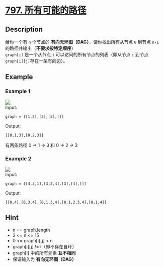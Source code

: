 # [797. 所有可能的路径](https://leetcode.cn/problems/all-paths-from-source-to-target/)
## Description
给你一个有 `n` 个节点的 **有向无环图（DAG）**，请你找出所有从节点 `0` 到节点 `n-1` 的路径并输出（**不要求按特定顺序**）  
`graph[i]` 是一个从节点 `i` 可以访问的所有节点的列表（即从节点 `i` 到节点 `graph[i][j]`存在一条有向边）。
## Example
### Example 1
![](https://assets.leetcode.com/uploads/2020/09/28/all_1.jpg)  
Input:  
```
graph = [[1,2],[3],[3],[]]
```
Output:
```
[[0,1,3],[0,2,3]]
```
有两条路径 0 -> 1 -> 3 和 0 -> 2 -> 3
### Example 2
![](https://assets.leetcode.com/uploads/2020/09/28/all_2.jpg)  
Input:  
```
graph = [[4,3,1],[3,2,4],[3],[4],[]]
```
Output:
```
[[0,4],[0,3,4],[0,1,3,4],[0,1,2,3,4],[0,1,4]]
```
## Hint
- n == graph.length
- 2 <= n <= 15
- 0 <= graph[i][j] < n
- graph[i][j] != i（即不存在自环）
- graph[i] 中的所有元素 **互不相同**
- 保证输入为 **有向无环图（DAG）**
